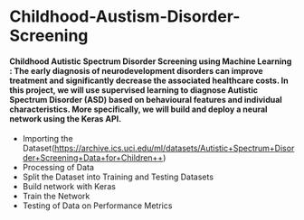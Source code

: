 # Childhood-Austism-Disorder-Screening

#### Childhood Autistic Spectrum Disorder Screening using Machine Learning : The early diagnosis of neurodevelopment disorders can improve treatment and significantly decrease the associated healthcare costs. In this project, we will use supervised learning to diagnose Autistic Spectrum Disorder (ASD) based on behavioural features and individual characteristics. More specifically, we will build and deploy a neural network using the Keras API.

* Importing the Dataset(https://archive.ics.uci.edu/ml/datasets/Autistic+Spectrum+Disorder+Screening+Data+for+Children++)
* Processing of Data 
* Split the Dataset into Training and Testing Datasets
* Build network with Keras
* Train the Network
* Testing of Data on Performance Metrics
